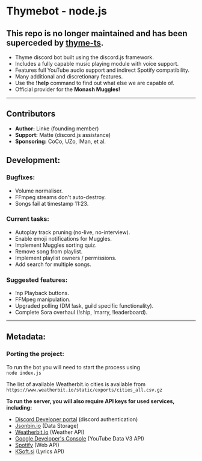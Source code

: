 # Thymebot - node.js

## This repo is no longer maintained and has been superceded by [thyme-ts](https://github.com/Kaltzisp/thyme-ts).

* Thyme discord bot built using the discord.js framework.
* Includes a fully capable music playing module with voice support.
* Features full YouTube audio support and indirect Spotify compatibility.
* Many additional and discretionary features.
* Use the **!help** command to find out what else we are capable of.
* Official provider for the **Monash Muggles!**
___

## Contributors
*  **Author:** Linke (founding member)
*  **Support:** Matte (discord.js assistance)
*  **Sponsoring:** CoCo, UZo, IMan, et al.

## Development:
### Bugfixes:
* Volume normaliser.
* FFmpeg streams don't auto-destroy.
* Songs fail at timestamp 11:23.

### Current tasks:
* Autoplay track pruning (no-live, no-interview).
* Enable emoji notifications for Muggles.
* Implement Muggles sorting quiz.
* Remove song from playlist.
* Implement playlist owners / permissions.
* Add search for multiple songs.

### Suggested features:
* !np Playback buttons.
* FFMpeg manipulation.
* Upgraded polling (DM !ask, guild specific functionality).
* Complete Sora overhaul (!ship, !marry, !leaderboard).
___

## Metadata:
### Porting the project:
To run the bot you will need to start the process using<br>
`node index.js`

The list of available Weatherbit.io cities is available from<br>
`https://www.weatherbit.io/static/exports/cities_all.csv.gz`

**To run the server, you will also require API keys for used services, including:**
- [Discord Developer portal](https://discord.com/developers/) (discord authentication)
- [Jsonbin.io](jsonbin.io) (Data Storage)
- [Weatherbit.io](weatherbit.io) (Weather API)
- [Google Developer's Console](https://console.developers.google.com/) (YouTube Data V3 API)
- [Spotify](https://developer.spotify.com/) (Web API)
- [KSoft.si](ksoft.si) (Lyrics API)

